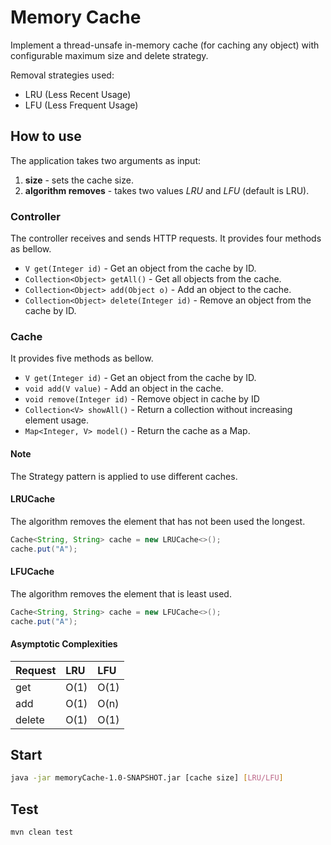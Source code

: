 # Memory Cache

Implement a thread-unsafe in-memory cache (for caching any object) with configurable maximum size and delete strategy.  
 
Removal strategies used:
- LRU (Less Recent Usage)
- LFU (Less Frequent Usage)


## How to use

The application takes two arguments as input:
1. **size** - sets the cache size.
2. **algorithm removes** - takes two values *LRU* and *LFU* (default is LRU).

### Controller

The controller receives and sends HTTP requests.
It provides four methods as bellow.

- `V get(Integer id)` - Get an object from the cache by ID.
- `Collection<Object> getAll()` - Get all objects from the cache.
- `Collection<Object> add(Object o)` - Add an object to the cache.
- `Collection<Object> delete(Integer id)` - Remove an object from the cache by ID.

### Cache

It provides five methods as bellow.

- `V get(Integer id)` - Get an object from the cache by ID.
- `void add(V value)` - Add an object in the cache.
- `void remove(Integer id)` - Remove object in cache by ID
- `Collection<V> showAll()` - Return a collection without increasing element usage.
- `Map<Integer, V> model()` - Return the cache as a Map.

#### Note
The Strategy pattern is applied to use different caches.
#### LRUCache
The algorithm removes the element that has not been used the longest.
```java
Cache<String, String> cache = new LRUCache<>();
cache.put("A");
```

#### LFUCache
The algorithm removes the element that is least used.
```java
Cache<String, String> cache = new LFUCache<>();
cache.put("A");
```

#### Asymptotic Complexities

| Request       | LRU  | LFU  |
|:------------- |:-----|:-----|
| get           | O(1) | O(1) |
| add           | O(1) | O(n) |
| delete        | O(1) | O(1) |

## Start
```sh
java -jar memoryCache-1.0-SNAPSHOT.jar [cache size] [LRU/LFU]
```
## Test

```sh
mvn clean test
```
